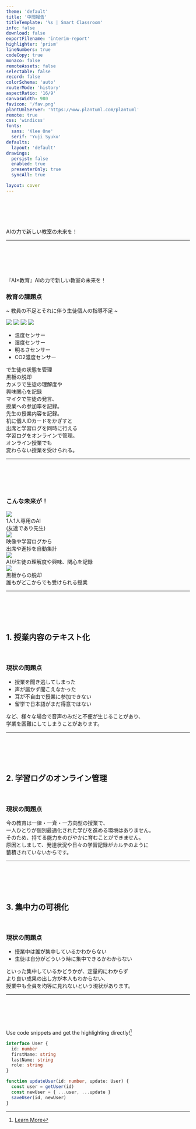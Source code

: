 ```yaml
---
theme: 'default'
title: '中間報告'
titleTemplate: '%s | Smart Classroom'
info: false
download: false
exportFilename: 'interim-report'
highlighter: 'prism'
lineNumbers: true
codeCopy: true
monaco: false
remoteAssets: false
selectable: false
record: false
colorSchema: 'auto'
routerMode: 'history'
aspectRatio: '16/9'
canvasWidth: 980
favicon: '/fav.png'
plantUmlServer: 'https://www.plantuml.com/plantuml'
remote: true
css: 'windicss'
fonts:
  sans: 'Klee One'
  serif: 'Yuji Syuku'
defaults:
  layout: 'default'
drawings:
  persist: false
  enabled: true
  presenterOnly: true
  syncAll: true

layout: cover
---
```


# Smart Classroom
AIの力で新しい教室の未来を！ 

<style>
h1 {
  @apply font-bold
}
</style>

<!-- 
それではOH445の中間発表を始めます。  
私たちが今回提案するのは `Smart Classroom` です。
-->

---

# 企画概要
『<span class="text-red-400 font-bold">AI×教育</span>』AIの力で新しい教室の未来を！  

### 教育の課題点

~ 教員の不足とそれに伴う生徒個人の指導不足 ~

<img class="w-xs mx-auto" src="/classroom.webp">
<img class="absolute top-70 left-98 w-[30px]" src="/sensor.webp">
<img class="absolute top-63 left-138 w-[40px]" src="/camera.webp">
<img class="absolute top-90 left-150 w-[30px]" src="/microphone.webp">

<!-- 吹き出しとかもろもろ -->
<div class="absolute top-55 left-60">
  <div class="speech-bubble-1">
    <ul>
      <li>温度センサー</li>
      <li>湿度センサー</li>
      <li>明るさセンサー</li>
      <li>CO2濃度センサー</li>
    </ul>
    で生徒の状態を管理
  </div>
</div>

<div class="absolute top-60 left-110">
  <div class="speech-bubble-2">
    黒板の脱却
  </div>
</div>

<div class="absolute top-45 left-140">
  <div class="speech-bubble-3">
    カメラで生徒の理解度や<br>
    興味関心を記録
  </div>
</div>

<div class="absolute top-80 left-165">
  <div class="speech-bubble-4">
    マイクで生徒の発言、<br>
    授業への参加率を記録。<br>
    先生の授業内容を記録。
  </div>
</div>

<div class="absolute top-118 left-140">
  <div class="speech-bubble-5">
    机に個人IDカードをかざすと<br>
    出席と学習ログを同時に行える
  </div>
</div>

<div class="absolute top-110 left-40">
  <div class="speech-bubble-6">
    学習ログをオンラインで管理。<br>
    オンライン授業でも<br>
    変わらない授業を受けられる。
  </div>
</div>

<style>
h1 {
  @apply font-bold bg-cyan-600 bg-gradient-to-tr from-cyan-300 to-sky-900 bg-clip-text;
  -webkit-text-fill-color: transparent;
  -moz-text-fill-color: transparent;
}
</style>

<!--
企画の概要ですが、  
"『AI×教育』AIの力で新しい教室の未来を！"  
という企画です。    
具体的には、新しい教室はIoTを用いて様々なデータを収集します。  
それらのデータをAIが解析し新しい教室の未来を想像します。  

この画像のように、  
カメラで生徒の理解度や興味関心を記録したり、  
マイクで生徒の発言から授業への参加率を計算したり、  
先生の授業内容を記録するなどです。
-->

---

# 企画概要

### こんな未来が！

<div class="grid grid-cols-2 grid-rows-2 gap-4">
  <div>
    <img src="/robot.webp" class="w-auto h-[150px] mx-auto mb-2">
    <div class="text-center">
      1人1人専用のAI<br>
      (友達であり先生)
    </div>
  </div>
  <div>
    <img src="/door.webp" class="w-auto h-[150px] mx-auto mb-2">
    <div class="text-center">
      映像や学習ログから<br>
      出席や進捗を自動集計
    </div>
  </div>
  <div>
    <img src="/report.webp" class="w-auto h-[150px] mx-auto mb-2">
    <div class="text-center">
      AIが生徒の理解度や興味、関心を記録
    </div>
  </div>
  <div>
    <img src="/browser.webp" class="w-auto h-[150px] mx-auto mb-2">
    <div class="text-center">
      黒板からの脱却<br>
      誰もがどこからでも受けられる授業
    </div>
  </div>
</div>


<style>
h1 {
  @apply font-bold bg-cyan-600 bg-gradient-to-tr from-cyan-300 to-sky-900 bg-clip-text;
  -webkit-text-fill-color: transparent;
  -moz-text-fill-color: transparent;
}
</style>

---

# 実装機能

## 1. 授業内容のテキスト化

<br>

### 現状の問題点

- 授業を聞き逃してしまった
- 声が届かず聞こえなかった
- 耳が不自由で授業に参加できない
- 留学で日本語がまだ得意ではない

など、様々な場合で音声のみだと不便が生じることがあり、  
学業を困難にしてしまうことがあります。

<!-- TODO ここに画像とシステムの内容を入れておく -->

<style>
h1 {
  @apply font-bold bg-cyan-600 bg-gradient-to-tr from-cyan-300 to-sky-900 bg-clip-text;
  -webkit-text-fill-color: transparent;
  -moz-text-fill-color: transparent;
}
</style>

<!-- 
機能例1です。  
授業内容のテキスト化です。  
マイクで収集した音声をテキスト化するものです。  
 -->

---

# 実装機能

## 2. 学習ログのオンライン管理

<br>

### 現状の問題点

今の教育は一律・一斉・一方向型の授業で、  
一人ひとりが個別最適化された学びを進める環境はありません。  
そのため、持てる能力をのびやかに育むことができません。  
原因としまして、発達状況や日々の学習記録がカルテのように   
蓄積されていないからです。

<!-- TODO ここに画像とシステムの内容を入れておく -->

<style>
h1 {
  @apply font-bold bg-cyan-600 bg-gradient-to-tr from-cyan-300 to-sky-900 bg-clip-text;
  -webkit-text-fill-color: transparent;
  -moz-text-fill-color: transparent;
}
</style>

<!-- 
機能例2です。  
生徒一人一人の学習状況をオンラインで管理し、  
その学習ログから得意分野と不得意分野を分析し、  
一人ひとりにあった学習プランを提供します。  
 -->

---

# 実装機能

## 3. 集中力の可視化

<br>

### 現状の問題点

- 授業中は誰が集中しているかわからない
- 生徒は自分がどういう時に集中できるかわからない

といった集中しているかどうかが、定量的にわからず  
より良い成果の出し方が本人もわからない、  
授業中も全員を均等に見れないという現状があります。

<!-- TODO ここに画像とシステムの内容を入れておく -->

<style>
h1 {
  @apply font-bold bg-cyan-600 bg-gradient-to-tr from-cyan-300 to-sky-900 bg-clip-text;
  -webkit-text-fill-color: transparent;
  -moz-text-fill-color: transparent;
}
</style>

<!-- 
機能例3です。  
生徒の集中力をカメラから得た映像を用いて分析します。  
先生はどの生徒が授業に集中できているのか、リアルタイムで手元で確認できます。  
生徒も自分のどういったときに集中できているのか認識との乖離を確認できます。  
 -->

---
# code
Use code snippets and get the highlighting directly![^1]

```ts {all|2|1-6|9|all}
interface User {
  id: number
  firstName: string
  lastName: string
  role: string
}

function updateUser(id: number, update: User) {
  const user = getUser(id)
  const newUser = { ...user, ...update }
  saveUser(id, newUser)
}
```

<arrow v-click="3" x1="400" y1="420" x2="230" y2="330" color="#564" width="3" arrowSize="1" />

[^1]: [Learn More](https://sli.dev/guide/syntax.html#line-highlighting)

<style>
.footnotes-sep {
  @apply mt-20 opacity-10;
}
.footnotes {
  @apply text-sm opacity-75;
}
.footnote-backref {
  display: none;
}
</style>
